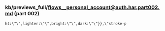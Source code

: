 ### kb/previews_full/flows__personal_account@auth.har.part002.md (part 002)

```md
ht:\"\",lighter:\"\",bright:\"\",dark:\"\"}},\"stroke-p
```

```
